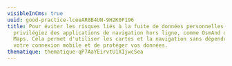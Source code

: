 ```yaml
---
visibleInCms: true
uuid: good-practice-lceeAR8B4UN-9H2K0F196
title: Pour éviter les risques liés à la fuite de données personnelles,
  privilégiez des applications de navigation hors ligne, comme OsmAnd ou Organic
  Maps. Cela permet d'utiliser les cartes et la navigation sans dépendre de
  votre connexion mobile et de protéger vos données.
thematique: thematique-qP7AaYEirvtU1XIjwcSea
---
```

